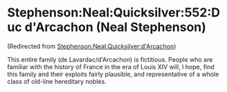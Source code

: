 
# Stephenson:Neal:Quicksilver:552:Duc d'Arcachon (Neal Stephenson)

(Redirected from [Stephenson:Neal:Quicksilver:d'Arcachon](/stephenson-neal-quicksilver-d-arcachon))

This entire family (de Lavardac/d'Arcachon) is fictitious. People who are familiar with the history of France in the era of Louis XIV will, I hope, find this family and their exploits fairly plausible, and representative of a whole class of old-line hereditary nobles.
